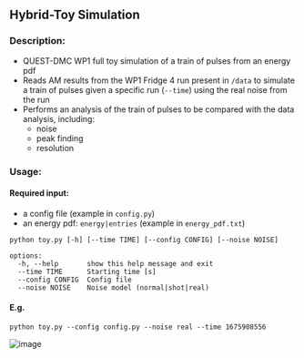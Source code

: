 ## Hybrid-Toy Simulation

### Description:
 - QUEST-DMC WP1 full toy simulation of a train of pulses from an energy pdf
 - Reads AM results from the WP1 Fridge 4 run present in `/data` to simulate a train of pulses given a specific run (`--time`) using the real noise from the run
 - Performs an analysis of the train of pulses to be compared with the data analysis, including:
    * noise
    * peak finding
    * resolution

### Usage:

#### Required input:
 - a config file (example in `config.py`)
 - an energy pdf: `energy|entries` (example in `energy_pdf.txt`)

```
python toy.py [-h] [--time TIME] [--config CONFIG] [--noise NOISE]

options:
  -h, --help       show this help message and exit
  --time TIME      Starting time [s]
  --config CONFIG  Config file
  --noise NOISE    Noise model (normal|shot|real)
```

#### E.g.
```
python toy.py --config config.py --noise real --time 1675908556
```

![image](https://github.com/user-attachments/assets/ebd6f64d-ec72-4f0f-93d6-9ed5c6537561)
